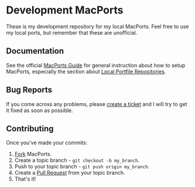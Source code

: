 # Development MacPorts

These is my development repository for my local MacPorts. Feel free to use my local ports, but remember that these are unofficial.


## Documentation

See the official [MacPorts Guide](http://guide.macports.org/) for general instruction about how to setup MacPorts, especially the section about [Local Portfile Repositories](http://guide.macports.org/#development.local-repositories).


## Bug Reports

If you come across any problems, please [create a ticket](http://github.com/bmeurer/MacPorts/issues) and I will try to get it fixed as soon as possible.


## Contributing

Once you've made your commits:

1. [Fork](http://help.github.com/fork-a-repo/ "Fork a repo") MacPorts.
2. Create a topic branch - `git checkout -b my_branch`.
3. Push to your topic branch - `git push origin my_branch`.
4. Create a [Pull Request](http://help.github.com/pull-requests/ "Send pull requests") from your topic branch.
5. That's it!


